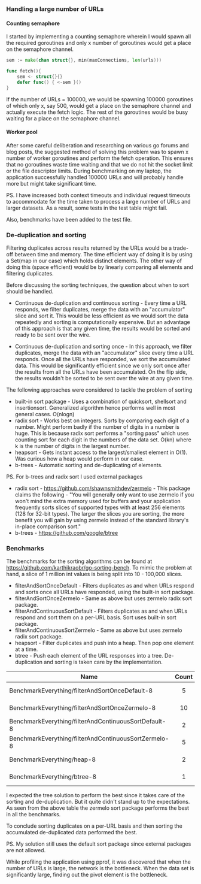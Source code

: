 ### Handling a large number of URLs

#### Counting semaphore
I started by implementing a counting semaphore wherein I would spawn all the required goroutines and only x number of goroutines would get a place on the semaphore channel.

```go
sem := make(chan struct{}, min(maxConnections, len(urls)))

func fetch(){
    sem <- struct{}{}
    defer func() { <-sem }()
}
```

If the number of URLs = 100000, we would be spawning 100000 goroutines of which only x, say 500, would get a place on the semaphore channel and actually execute the fetch logic. The rest of the goroutines would be busy waiting for a place on the semaphore channel.

#### Worker pool
After some careful deliberation and researching on various go forums and blog posts, the suggested method of solving this problem was to spawn x number of worker goroutines and perform the fetch operation. This ensures that no goroutines waste time waiting and that we do not hit the socket limit or the file descriptor limits. During benchmarking on my laptop, the application successfully handled 100000 URLs and will probably handle more but might take significant time.

PS. I have increased both context timeouts and individual request timeouts to accommodate for the time taken to process a large number of URLs and larger datasets. As a result, some tests in the test table might fail. 

Also, benchmarks have been added to the test file. 

### De-duplication and sorting

Filtering duplicates across results returned by the URLs would be a trade-off between time and memory. The time efficient way of doing it is by using a Set(map in our case) which holds distinct elements. The other way of doing this (space efficient) would be by linearly comparing all elements and filtering duplicates.


Before discussing the sorting techniques, the question about when to sort should be handled.
* Continuous de-duplication and continuous sorting - Every time a URL responds, we filter duplicates, merge the data with an "accumulator" slice and sort it. This would be less efficient as we would sort the data repeatedly and sorting is computationally expensive. But an advantage of this approach is that any given time, the results would be sorted and ready to be sent over the wire.

* Continuous de-duplication and sorting once - In this approach, we filter duplicates, merge the data with an "accumulator" slice every time a URL responds.  Once all the URLs have responded, we sort the accumulated data. This would be significantly efficient since we only sort once after the results from all the URLs have been accumulated. On the flip side, the results wouldn't be sorted to be sent over the wire at any given time.

The following approaches were considered to tackle the problem of sorting
* built-in sort package - Uses a combination of quicksort, shellsort and insertionsort. Generalized algorithm hence performs well in most general cases. O(nlogn)
* radix sort - Works best on integers. Sorts by comparing each digit of a number. Might perform badly if the number of digits in a number is huge. This is because radix sort performs a "sorting pass" which uses counting sort for each digit in the numbers of the data set. O(kn) where k is the number of digits in the largest number.
* heapsort - Gets instant access to the largest/smallest element in O(1). Was curious how a heap would perform in our case. 
* b-trees - Automatic sorting and de-duplicating of elements.

PS. For b-trees and radix sort I used external packages 
* radix sort - https://github.com/shawnsmithdev/zermelo - This package claims the following - "You will generally only want to use zermelo if you won't mind the extra memory used for buffers and your application frequently sorts slices of supported types with at least 256 elements (128 for 32-bit types). The larger the slices you are sorting, the more benefit you will gain by using zermelo instead of the standard library's in-place comparison sort." 
* b-trees - https://github.com/google/btree 

### Benchmarks

The benchmarks for the sorting algorithms can be found at https://github.com/karthikraobr/go-sorting-bench. To mimic the problem at hand, a slice of 1 million int values is being split into 10 - 100,000 slices.

* filterAndSortOnceDefault - Filters duplicates as and when URLs respond and sorts once all URLs have responded, using the built-in sort package.
* filterAndSortOnceZermelo - Same as above but uses zermelo radix sort package.
* filterAndContinuousSortDefault - Filters duplicates as and when URLs respond and sort them on a per-URL basis. Sort uses built-in sort package.
* filterAndContinuousSortZermelo - Same as above but uses zermelo radix sort package.
* heapsort - Filter duplicates and push into a heap. Then pop one element at a time.
* btree - Push each element of the URL responses into a tree. De-duplication and sorting is taken care by the implementation.

| Name        | Count           | Time taken  | Memory
| ------------- |:-------------:| -----:|-----:|
|BenchmarkEverything/filterAndSortOnceDefault-8                    |5     |296403520 ns/op    |53860502 B/op      | 19206 allocs/op|
|BenchmarkEverything/filterAndSortOnceZermelo-8                   |10     |162799810 ns/op    |58916528 B/op      | 19170 allocs/op|
|BenchmarkEverything/filterAndContinuousSortDefault-8              |2     |749996950 ns/op    |53849292 B/op       |19186 allocs/op|
|BenchmarkEverything/filterAndContinuousSortZermelo-8              |5     |262995680 ns/op    |85795990 B/op      | 19044 allocs/op|
|BenchmarkEverything/heap-8                                       |2     |552999600 ns/op    |92791836 B/op     |1283001 allocs/op|
|BenchmarkEverything/btree-8                                       |1    |1335997200 ns/op    |52337000 B/op     |1178894 allocs/op|

I expected the tree solution to perform the best since it takes care of the sorting and de-duplication. But it quite didn't stand up to the expectations. As seen from the above table the zermelo sort package performs the best in all the benchmarks.

To conclude sorting duplicates on a per-URL basis and then sorting the accumulated de-duplicated data performed the best.

PS. My solution still uses the default sort package since external packages are not allowed.

While profiling the application using pprof, it was discovered that when the number of URLs is large, the network is the bottleneck. When the data set is significantly large, finding out the pivot element is the bottleneck.